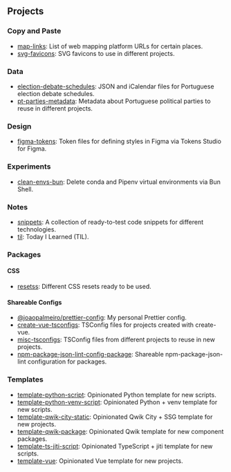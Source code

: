 ## Projects

### Copy and Paste

- [map-links](https://gitlab.com/joaommpalmeiro/map-links): List of web mapping platform URLs for certain places.
- [svg-favicons](https://codeberg.org/joaopalmeiro/svg-favicons): SVG favicons to use in different projects.

### Data

- [election-debate-schedules](https://gitlab.com/joaommpalmeiro/election-debate-schedules): JSON and iCalendar files for Portuguese election debate schedules.
- [pt-parties-metadata](https://gitlab.com/joaommpalmeiro/pt-parties-metadata): Metadata about Portuguese political parties to reuse in different projects.

### Design

- [figma-tokens](https://codeberg.org/joaopalmeiro/figma-tokens): Token files for defining styles in Figma via Tokens Studio for Figma.

### Experiments

- [clean-envs-bun](https://gitlab.com/joaommpalmeiro/clean-envs-bun): Delete conda and Pipenv virtual environments via Bun Shell.

### Notes

- [snippets](https://github.com/joaopalmeiro/snippets): A collection of ready-to-test code snippets for different technologies.
- [til](https://gitlab.com/joaommpalmeiro/til): Today I Learned (TIL).

### Packages

#### CSS

- [resetss](https://gitlab.com/joaommpalmeiro/resetss): Different CSS resets ready to be used.

#### Shareable Configs

- [@joaopalmeiro/prettier-config](https://github.com/joaopalmeiro/prettier-config): My personal Prettier config.
- [create-vue-tsconfigs](https://github.com/joaopalmeiro/create-vue-tsconfigs): TSConfig files for projects created with create-vue.
- [misc-tsconfigs](https://codeberg.org/joaopalmeiro/misc-tsconfigs): TSConfig files from different projects to reuse in new projects.
- [npm-package-json-lint-config-package](https://github.com/joaopalmeiro/npm-package-json-lint-config-package): Shareable npm-package-json-lint configuration for packages.

### Templates

- [template-python-script](https://github.com/joaopalmeiro/template-python-script): Opinionated Python template for new scripts.
- [template-python-venv-script](https://github.com/joaopalmeiro/template-python-venv-script): Opinionated Python + venv template for new scripts.
- [template-qwik-city-static](https://github.com/joaopalmeiro/template-qwik-city-static): Opinionated Qwik City + SSG template for new projects.
- [template-qwik-package](https://github.com/joaopalmeiro/template-qwik-package): Opinionated Qwik template for new component packages.
- [template-ts-jiti-script](https://github.com/joaopalmeiro/template-ts-jiti-script): Opinionated TypeScript + jiti template for new scripts.
- [template-vue](https://github.com/joaopalmeiro/template-vue): Opinionated Vue template for new projects.
